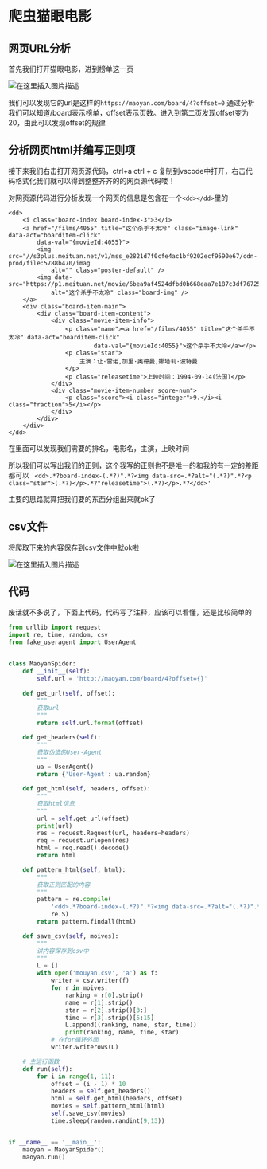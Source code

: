 # 爬虫猫眼电影

## 网页URL分析

首先我们打开猫眼电影，进到榜单这一页

![在这里插入图片描述](https://img-blog.csdnimg.cn/20200305185803320.png)

我们可以发现它的url是这样的`https://maoyan.com/board/4?offset=0`
通过分析我们可以知道/board表示榜单，offset表示页数。进入到第二页发现offset变为20，由此可以发现offset的规律

## 分析网页html并编写正则项

接下来我们右击打开网页源代码，ctrl+a  ctrl + c 复制到vscode中打开，右击代码格式化我们就可以得到整整齐齐的的网页源代码喽！

对网页源代码进行分析发现一个网页的信息是包含在一个`<dd></dd>`里的

```
<dd>
    <i class="board-index board-index-3">3</i>
    <a href="/films/4055" title="这个杀手不太冷" class="image-link" data-act="boarditem-click"
        data-val="{movieId:4055}">
        <img src="//s3plus.meituan.net/v1/mss_e2821d7f0cfe4ac1bf9202ecf9590e67/cdn-prod/file:5788b470/imag
            alt="" class="poster-default" />
        <img data-src="https://p1.meituan.net/movie/6bea9af4524dfbd0b668eaa7e187c3df767253.jpg@160w_220h_1
            alt="这个杀手不太冷" class="board-img" />
    </a>
    <div class="board-item-main">
        <div class="board-item-content">
            <div class="movie-item-info">
                <p class="name"><a href="/films/4055" title="这个杀手不太冷" data-act="boarditem-click"
                        data-val="{movieId:4055}">这个杀手不太冷</a></p>
                <p class="star">
                    主演：让·雷诺,加里·奥德曼,娜塔莉·波特曼
                </p>
                <p class="releasetime">上映时间：1994-09-14(法国)</p>
            </div>
            <div class="movie-item-number score-num">
                <p class="score"><i class="integer">9.</i><i class="fraction">5</i></p>
            </div>
        </div>
    </div>
</dd>
```

在里面可以发现我们需要的排名，电影名，主演，上映时间

所以我们可以写出我们的正则，这个我写的正则也不是唯一的和我的有一定的差距都可以
`'<dd>.*?board-index-(.*?)".*?<img data-src=.*?alt="(.*?)".*?<p class="star">(.*?)</p>.*?"releasetime">(.*?)</p>.*?</dd>'`

主要的思路就算把我们要的东西分组出来就ok了

## csv文件

将爬取下来的内容保存到csv文件中就ok啦

![在这里插入图片描述](https://img-blog.csdnimg.cn/20200305191230915.png)

## 代码

废话就不多说了，下面上代码，代码写了注释，应该可以看懂，还是比较简单的

```python
from urllib import request
import re, time, random, csv
from fake_useragent import UserAgent


class MaoyanSpider:
    def __init__(self):
        self.url = 'http://maoyan.com/board/4?offset={}'
        
    def get_url(self, offset):
        """
        获取url
        """
        return self.url.format(offset)

    def get_headers(self):
        """
        获取伪造的User-Agent
        """
        ua = UserAgent()
        return {'User-Agent': ua.random}

    def get_html(self, headers, offset):
        """
        获取html信息
        """
        url = self.get_url(offset)
        print(url)
        res = request.Request(url, headers=headers)
        req = request.urlopen(res)
        html = req.read().decode()
        return html

    def pattern_html(self, html):
        """
        获取正则匹配的内容
        """
        pattern = re.compile(
            '<dd>.*?board-index-(.*?)".*?<img data-src=.*?alt="(.*?)".*?<p class="star">(.*?)</p>.*?"releasetime">(.*?)</p>.*?</dd>',
            re.S)
        return pattern.findall(html)

    def save_csv(self, moives):
        """
        讲内容保存到csv中
        """
        L = []
        with open('mouyan.csv', 'a') as f:
            writer = csv.writer(f)
            for r in moives:
                ranking = r[0].strip()
                name = r[1].strip()
                star = r[2].strip()[3:]
                time = r[3].strip()[5:15]
                L.append((ranking, name, star, time))
                print(ranking, name, time, star)
            # 在for循环外面
            writer.writerows(L)

    # 主运行函数
    def run(self):
        for i in range(1, 11):
            offset = (i - 1) * 10
            headers = self.get_headers()
            html = self.get_html(headers, offset)
            movies = self.pattern_html(html)
            self.save_csv(movies)
            time.sleep(random.randint(9,13))


if __name__ == '__main__':
    maoyan = MaoyanSpider()
    maoyan.run()
```
